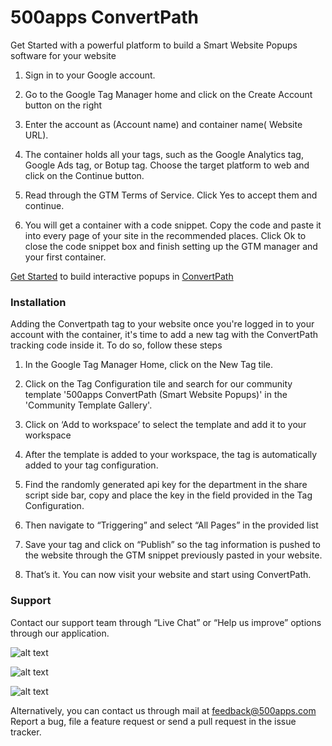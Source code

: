 # 500apps ConvertPath
Get Started with a powerful platform to build a Smart Website Popups software for your website

1. Sign in to your Google account.

2. Go to the Google Tag Manager home and click on the Create Account button on the right

3. Enter the account as (Account name) and container name( Website URL).

4. The container holds all your tags, such as the Google Analytics tag, Google Ads tag, or Botup tag. Choose the target platform to web and click on the Continue button.

5. Read through the GTM Terms of Service. Click Yes to accept them and continue.

6. You will get a container with a code snippet. Copy the code and paste it into every page of your site in the recommended places. Click Ok to close the 
code snippet box and finish setting up the GTM manager and your first container.


[Get Started](https://infinity.500apps.com/convertpath) to build interactive popups in [ConvertPath](https://convertpath.com)

 
### Installation
Adding the Convertpath tag to your website once you're logged in to your account with the container, it's time to add a new tag with the ConvertPath tracking code inside it. To do so, follow these steps

1. In the Google Tag Manager Home, click on the New Tag tile.

2. Click on the Tag Configuration tile and search for our community template '500apps ConvertPath (Smart Website Popups)' in the 'Community Template Gallery'.

3. Click on ‘Add to workspace’ to select the template and add it to your workspace

4. After the template is added to your workspace, the tag is automatically added to your tag configuration.

5. Find the randomly generated api key for the department in the share script side bar, copy and place the key in the field provided in the Tag Configuration.

6. Then navigate to “Triggering” and select “All Pages” in the provided list

7. Save your tag and click on “Publish” so the tag information is pushed to the website through the GTM snippet previously pasted in your website.

8. That’s it. You can now visit your website and start using ConvertPath.


### Support
Contact our support team through “Live Chat” or “Help us improve” options through our application.


![alt text](https://infinity.500apps.com/img/pushninja/GTM-Image-1.png)

![alt text](https://infinity.500apps.com/img/pushninja/GTM-Image-2.png)

![alt text](https://infinity.500apps.com/img/pushninja/GTM-Image-3.png)


Alternatively, you can contact us through mail at feedback@500apps.com
Report a bug, file a feature request or send a pull request in the issue tracker.

